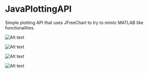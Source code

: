 # JavaPlottingAPI
Simple plotting API that uses JFreeChart to try to mimic MATLAB like functionalities.

![Alt text](https://i.imgur.com/Lr2x8IK.png "XY Plot Example")

![Alt text](https://i.imgur.com/eUUpU8u.png "Surface Plot Example")

![Alt text](https://i.imgur.com/PKqgBhQ.png "Surface Plot Example")

![Alt text](https://i.imgur.com/vBEo1ey.png[/img] "Contour Plot Example")